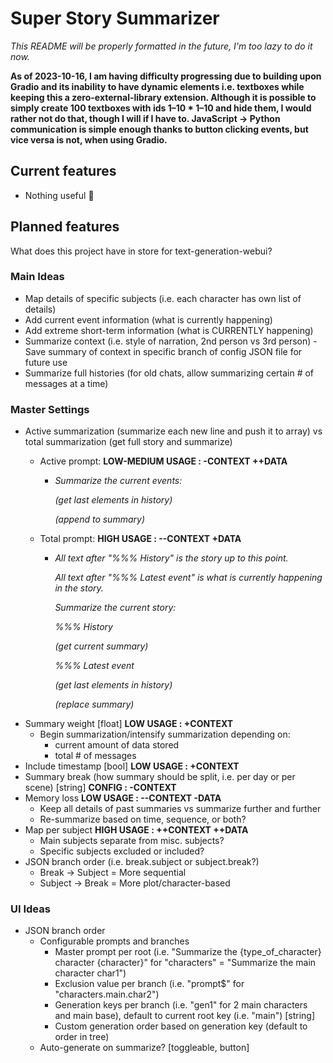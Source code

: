 ﻿# Super Story Summarizer

*This README will be properly formatted in the future, I'm too lazy to do it now.*

**As of 2023-10-16, I am having difficulty progressing due to building upon Gradio and its inability to have dynamic elements i.e. textboxes while keeping this a zero-external-library extension. Although it is possible to simply create 100 textboxes with ids 1–10 * 1–10 and hide them, I would rather not do that, though I will if I have to. JavaScript -> Python communication is simple enough thanks to button clicking events, but vice versa is not, when using Gradio.**

## Current features
- Nothing useful 🤣

## Planned features
What does this project have in store for text-generation-webui?

### Main Ideas

- Map details of specific subjects (i.e. each character has own list of details)
- Add current event information (what is currently happening)
- Add extreme short-term information (what is CURRENTLY happening)
- Summarize context (i.e. style of narration, 2nd person vs 3rd person) - Save summary of context in specific branch of config JSON file for future use
- Summarize full histories (for old chats, allow summarizing certain # of messages at a time)
  
### Master Settings

- Active summarization (summarize each new line and push it to array) vs total summarization (get full story and summarize)
  - Active prompt: **LOW-MEDIUM USAGE : -CONTEXT ++DATA**

	- *Summarize the current events:*

	  *(get last elements in history)*

	  *(append to summary)*

  - Total prompt: **HIGH USAGE : --CONTEXT +DATA**

	- *All text after "%%% History" is the story up to this point.*

	  *All text after "%%% Latest event" is what is currently happening in the story.*

	  *Summarize the current story:*

	  *%%% History*

	  *(get current summary)*

	  *%%% Latest event*

	  *(get last elements in history)*

	  *(replace summary)*
- Summary weight [float] **LOW USAGE : +CONTEXT**
  - Begin summarization/intensify summarization depending on:
	- current amount of data stored
	- total \# of messages
- Include timestamp [bool] **LOW USAGE : +CONTEXT**
- Summary break (how summary should be split, i.e. per day or per scene) [string] **CONFIG : -CONTEXT**
- Memory loss **LOW USAGE : --CONTEXT -DATA**
  - Keep all details of past summaries vs summarize further and further
  - Re-summarize based on time, sequence, or both?
- Map per subject **HIGH USAGE : ++CONTEXT ++DATA**
  - Main subjects separate from misc. subjects?
  - Specific subjects excluded or included?
- JSON branch order (i.e. break.subject or subject.break?)
  - Break -> Subject = More sequential
  - Subject -> Break = More plot/character-based

### UI Ideas

- JSON branch order
  - Configurable prompts and branches
	- Master prompt per root (i.e. "Summarize the {type_of_character} character {character}" for "characters" = "Summarize the main character char1")
	- Exclusion value per branch (i.e. "prompt$" for "characters.main.char2") 
	- Generation keys per branch (i.e. "gen1" for 2 main characters and main base), default to current root key (i.e. "main") [string]
	- Custom generation order based on generation key (default to order in tree)
  - Auto-generate on summarize? [toggleable, button]


